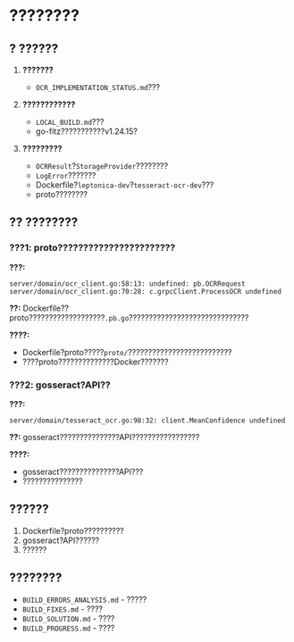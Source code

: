 # ????????

## ? ??????

1. **???????**
   - `OCR_IMPLEMENTATION_STATUS.md`???

2. **????????????**
   - `LOCAL_BUILD.md`???
   - go-fitz???????????v1.24.15?

3. **?????????**
   - `OCRResult`?`StorageProvider`????????
   - `LogError`???????
   - Dockerfile?`leptonica-dev`?`tesseract-ocr-dev`???
   - proto????????

## ?? ????????

### ???1: proto???????????????????????
**???:**
```
server/domain/ocr_client.go:58:13: undefined: pb.OCRRequest
server/domain/ocr_client.go:70:28: c.grpcClient.ProcessOCR undefined
```

**??:**
Dockerfile??proto???????????????????`.pb.go`??????????????????????????????

**????:**
- Dockerfile?proto?????`proto/`??????????????????????????
- ????proto??????????????Docker???????

### ???2: gosseract?API??
**???:**
```
server/domain/tesseract_ocr.go:98:32: client.MeanConfidence undefined
```

**??:**
gosseract???????????????API?????????????????

**????:**
- gosseract???????????????API???
- ???????????????

## ??????

1. Dockerfile?proto??????????
2. gosseract?API??????
3. ??????

## ????????

- `BUILD_ERRORS_ANALYSIS.md` - ?????
- `BUILD_FIXES.md` - ????
- `BUILD_SOLUTION.md` - ????
- `BUILD_PROGRESS.md` - ????